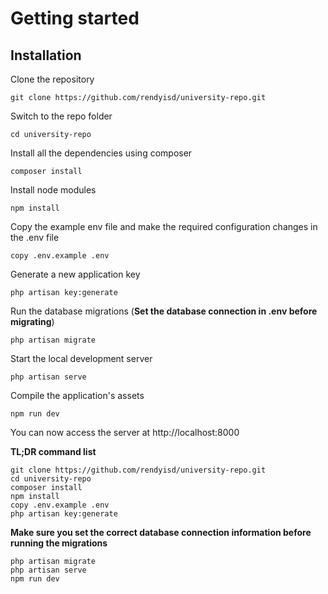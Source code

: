 # Getting started

## Installation

Clone the repository

    git clone https://github.com/rendyisd/university-repo.git

Switch to the repo folder

    cd university-repo

Install all the dependencies using composer

    composer install

Install node modules

    npm install

Copy the example env file and make the required configuration changes in the .env file

    copy .env.example .env

Generate a new application key

    php artisan key:generate

Run the database migrations (**Set the database connection in .env before migrating**)

    php artisan migrate

Start the local development server

    php artisan serve
    
Compile the application's assets

    npm run dev

You can now access the server at http://localhost:8000

**TL;DR command list**

    git clone https://github.com/rendyisd/university-repo.git
    cd university-repo
    composer install
    npm install
    copy .env.example .env
    php artisan key:generate
    
**Make sure you set the correct database connection information before running the migrations**

    php artisan migrate
    php artisan serve
    npm run dev